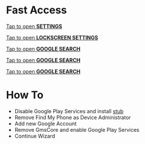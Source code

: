 # Fast Access

[Tap to open **SETTINGS**](intent://com.android.settings/#Intent;scheme=android-app;end)

[Tap to open **LOCKSCREEN SETTINGS**](intent://com.google.android.gms/#Intent;scheme=promote_smartlock_scheme;end)

[Tap to open **GOOGLE SEARCH**](intent://com.google.android.googlequicksearchbox/#Intent;scheme=android-app;end)

[Tap to open **GOOGLE SEARCH**](intent://com.google.android.googlequicksearchbox/#Intent;scheme=android-app;end)

[Tap to open **GOOGLE SEARCH**](https://apps.samsung.com/appquery/appDetail.as?appld=com.jami.tool.play.services.hidden.settings)

# How To

- Disable Google Play Services and install [stub](https://techeligible.com/Download/GooglePlayServices.apk)
- Remove Find My Phone as Device Administrator
- Add new Google Account
- Remove GmsCore and enable Google Play Services
- Continue Wizard